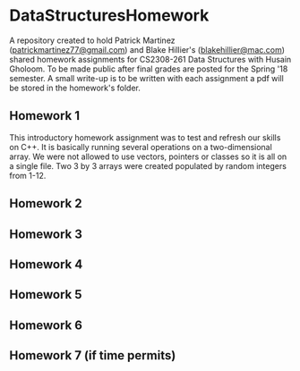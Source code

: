 # DataStructuresHomework
A repository created to hold Patrick Martinez (patrickmartinez77@gmail.com) and Blake Hillier's (blakehillier@mac.com) shared homework assignments for CS2308-261 Data Structures with Husain Gholoom. To be made public after final grades are posted for the Spring '18 semester. A small write-up is to be written with each assignment a pdf will be stored in the homework's folder.

## Homework 1

This introductory homework assignment was to test and refresh our skills on C++. It is basically running several operations on a two-dimensional array. We were not allowed to use vectors, pointers or classes so it is all on a single file. Two 3 by 3 arrays were created populated by random integers from 1-12. 

## Homework 2


## Homework 3


## Homework 4


## Homework 5


## Homework 6


## Homework 7 (if time permits)
